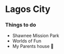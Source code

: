 # Lagos City

### Things to do
- Shawnee Mission Park
- Worlds of Fun
- My Parents house :hamburger:
